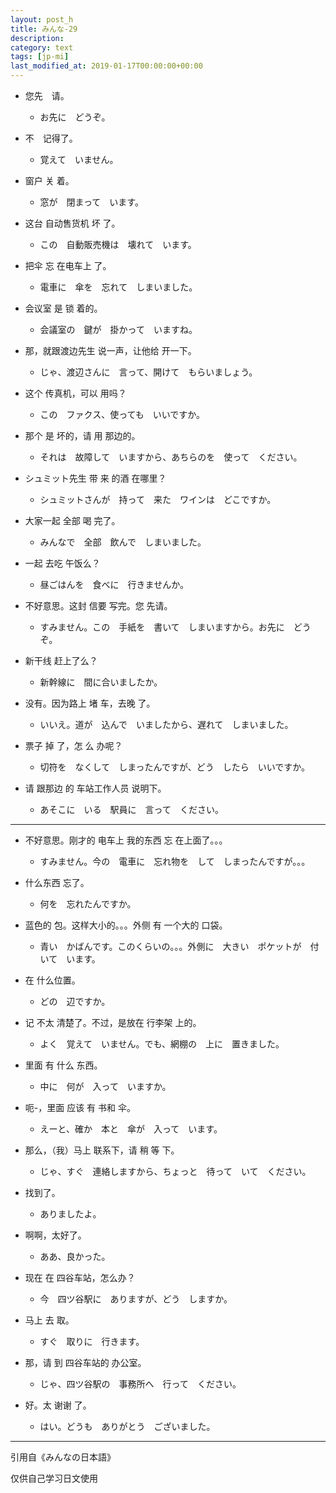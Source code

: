 ```yaml
---
layout: post_h
title: みんな-29
description:
category: text
tags: [jp-mi]
last_modified_at: 2019-01-17T00:00:00+00:00
---
```


- 您先　请。

    - お先に　どうぞ。

- 不　记得了。

    - 覚えて　いません。

- 窗户 关 着。

    - 窓が　閉まって　います。

- 这台 自动售货机 坏 了。

    - この　自動販売機は　壊れて　います。

- 把伞 忘 在电车上 了。

    - 電車に　傘を　忘れて　しまいました。

- 会议室 是 锁 着的。

    - 会議室の　鍵が　掛かって　いますね。

- 那，就跟渡边先生 说一声，让他给 开一下。

    - じゃ、渡辺さんに　言って、開けて　もらいましょう。

- 这个 传真机，可以 用吗？

    - この　ファクス、使っても　いいですか。

- 那个 是 坏的，请 用 那边的。

    - それは　故障して　いますから、あちらのを　使って　ください。

- シュミット先生 带 来 的酒 在哪里？

    - シュミットさんが　持って　来た　ワインは　どこですか。

- 大家一起 全部 喝 完了。

    - みんなで　全部　飲んで　しまいました。

- 一起 去吃 午饭么？

    - 昼ごはんを　食べに　行きませんか。

- 不好意思。这封 信要 写完。您 先请。

    - すみません。この　手紙を　書いて　しまいますから。お先に　どうぞ。

- 新干线 赶上了么？

    - 新幹線に　間に合いましたか。

- 没有。因为路上 堵 车，去晚 了。

    - いいえ。道が　込んで　いましたから、遅れて　しまいました。

- 票子 掉 了，怎 么 办呢？

    - 切符を　なくして　しまったんですが、どう　したら　いいですか。

- 请 跟那边 的 车站工作人员 说明下。

    - あそこに　いる　駅員に　言って　ください。

<hr>

- 不好意思。刚才的 电车上 我的东西 忘 在上面了。。。

    - すみません。今の　電車に　忘れ物を　して　しまったんですが。。。


- 什么东西 忘了。

    - 何を　忘れたんですか。


- 蓝色的 包。这样大小的。。。外侧 有 一个大的 口袋。

    - 青い　かばんです。このくらいの。。。外側に　大きい　ポケットが　付いて　います。


- 在 什么位置。

    - どの　辺ですか。


- 记 不太 清楚了。不过，是放在 行李架 上的。

    - よく　覚えて　いません。でも、網棚の　上に　置きました。


- 里面 有 什么 东西。

    - 中に　何が　入って　いますか。


- 呃-，里面 应该 有 书和 伞。

    - えーと、確か　本と　傘が　入って　います。


- 那么，（我）马上 联系下，请 稍 等 下。

    - じゃ、すぐ　連絡しますから、ちょっと　待って　いて　ください。


- 找到了。

    - ありましたよ。


- 啊啊，太好了。

    - ああ、良かった。


- 现在 在 四谷车站，怎么办？

    - 今　四ツ谷駅に　ありますが、どう　しますか。


- 马上 去 取。

    - すぐ　取りに　行きます。


- 那，请 到 四谷车站的 办公室。

    - じゃ、四ツ谷駅の　事務所へ　行って　ください。


- 好。太 谢谢 了。

    - はい。どうも　ありがとう　ございました。

<hr>

引用自《みんなの日本語》

仅供自己学习日文使用
